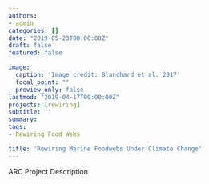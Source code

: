 ```yaml
---
authors:
- admin
categories: []
date: "2019-05-23T00:00:00Z"
draft: false
featured: false

image:
  caption: 'Image credit: Blanchard et al. 2017'
  focal_point: ""
  preview_only: false
lastmod: "2019-04-17T00:00:00Z"
projects: [rewiring]
subtitle: ''
summary: 
tags: 
- Rewiring Food Webs

title: 'Rewiring Marine Foodwebs Under Climate Change'
---
```

 ARC Project Description